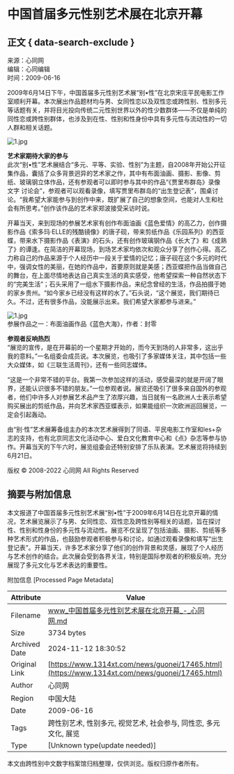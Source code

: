 # 中国首届多元性别艺术展在北京开幕

## 正文 { data-search-exclude }


来源：心同网  
编辑：心同编辑  
时间：2009-06-16

2009年6月14日下午，中国首届多元性别艺术展“别•性”在北京宋庄平民电影工作室顺利开幕。本次展出作品题材均与男、女同性恋以及双性恋或跨性别、性别多元等话题有关，并将目光投向传统二元性别世界以外的性少数群体——不仅是单纯的同性恋或跨性别群体，也涉及到在性、性别和性身份中具有多元性与流动性的一切人群和相关话题。

![1.jpg](https://www.hbcms/upload/image/200906/big/e8/e8dfa9698106474deaf0c67d31aacbf9.jpg)

**艺术家期待大家的参与**  
此次“别•性”艺术展结合“多元、平等、实验、性别”为主题，自2008年开始公开征集作品，囊括了众多背景迥异的艺术家之作，其中有布面油画、摄影、影像、剪纸、玻璃钢立体作品，还有参观者可以即时参与其中的作品“《贾里布群岛》录像 文字 讨论会”，参观者可以观看录像，填写贾里布群岛的“出生登记表”，围桌讨论。“我希望大家能参与到创作中来，既扩展了自己的想象空间，也能对人生和社会有所思考。”创作该作品的艺术家郑波接受采访时说。

开幕当天，来到现场的参展艺术家有创作布面油画《蓝色爱情》的高乙力，创作摄影作品《索多玛·ELLE的残酷镜像》的唐子砚，带来剪纸作品《乐园系列》的西亚蝶，带来水下摄影作品《表演》的石头，还有创作玻璃钢作品《长大了》和《成熟了》的谭逢。在简洁的开幕现场，到场艺术家均依次和观众分享了创作心得。高乙力称自己的作品来源于个人经历中一段关于爱情的记忆；唐子砚在这个多元的时代中，强调女性的美丽，在她的作品中，首要原则就是美感；西亚蝶把作品当做自己的舞台，在上面尽情地表达自己真实生活的真实感受，他希望探索一种自然状态下的“完美生活”；石头采用了一组水下摄影作品，来纪念曾经的生活，作品拍摄于她的家乡贵州。“如今家乡已经没有这样的水了。”石头说，“这个展览，我们期待已久。不过，还有很多作品，没能展示出来。我们希望大家都参与进来。”

![1.jpg](https://www.hbcms/upload/image/200906/big/69/695080e5d9fb9ad23fd4cbde74b18dac.jpg)  
参展作品之一：布面油画作品《蓝色大海》，作者：封零

**参观者反响热烈**  
“展览的宣传，是在开幕前的一个星期才开始的，而今天到场的人非常多，这出乎我的意料。”一名组委会成员说。本次展览，也吸引了多家媒体关注，其中包括一些大众媒体，如《三联生活周刊》，还有一些同志媒体。

“这是一个非常不错的平台。我第一次参加这样的活动，感受最深的就是开阔了眼界，还能认识很多不错的朋友。”一位参观者说。展览还吸引了很多来自国外的参观者，他们中许多人对参展艺术品产生了浓厚兴趣，当日就有一名欧洲人士表示希望购买展出的剪纸作品，并向艺术家西亚蝶表示，如果能组织一次欧洲巡回展览，一定会引起轰动。

由“别·性”艺术展筹备组主办的本次艺术展得到了同语、平民电影工作室和les+杂志的支持，也有北京同志文化活动中心、爱白文化教育中心和《点》杂志等参与协作。开幕当天的下午六时，展览组委会还特别安排了乐队表演。艺术展览将持续到6月21日。

版权 © 2008-2022 心同网 All Rights Reserved

## 摘要与附加信息

<!-- tcd_abstract -->
本文报道了中国首届多元性别艺术展“别•性”于2009年6月14日在北京开幕的情况，艺术展览展示了与男、女同性恋、双性恋及跨性别等相关的话题，旨在探讨性、性别和性身份的多元性与流动性。展览不仅呈现了包括油画、摄影、剪纸等多种艺术形式的作品，也鼓励参观者积极参与和讨论，如通过观看录像和填写“出生登记表”。开幕当天，许多艺术家分享了他们的创作背景和灵感，展现了个人经历与艺术创作的结合。此次展会受到各界关注，特别是国际参观者的积极反响，充分展现了多元文化与艺术表达的重要性。
<!-- tcd_abstract_end -->

附加信息 [Processed Page Metadata]

| Attribute       | Value                                  |
|-----------------|----------------------------------------|
| Filename        | www_中国首届多元性别艺术展在北京开幕_-_心同网.md                             |
| Size            | 3734 bytes                           |
| Archived Date   | 2024-11-12 18:30:52                             |
| Original Link   | [https://www.1314xt.com/news/guonei/17465.html](https://www.1314xt.com/news/guonei/17465.html)                       |
| Author          | 心同网                               |
| Region          | 中国大陆                               |
| Date            | 2009-06-16                                 |
| Tags            | 跨性别艺术, 性别多元, 视觉艺术, 社会参与, 同性恋, 多元文化, 展览                                 |
| Type            | [Unknown type(update needed)]                                 |
<!-- tcd_table_end -->

本文由跨性别中文数字档案馆归档整理，仅供浏览。版权归原作者所有。
